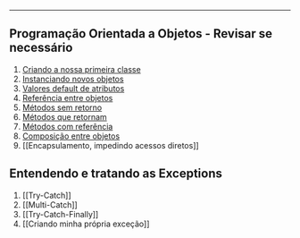 ___

## Programação Orientada a Objetos - Revisar se necessário
1. [Criando a nossa primeira classe](../Java/Criando%20a%20nossa%20primeira%20classe.md)
2. [Instanciando novos objetos](../Java/Instanciando%20novos%20objetos.md)
3. [Valores default de atributos](../Java/Valores%20default%20de%20atributos.md)
4. [Referência entre objetos](../Java/Referência%20entre%20objetos.md)
5. [Métodos sem retorno](../Java/Métodos%20sem%20retorno.md)
6. [Métodos que retornam](../Java/Métodos%20que%20retornam.md)
7. [Métodos com referência](../Java/Métodos%20com%20referência.md)
8. [Composição entre objetos](../Java/Composição%20entre%20objetos.md)
9. [[Encapsulamento, impedindo acessos diretos]]

## Entendendo e tratando as Exceptions
1. [[Try-Catch]]
2. [[Multi-Catch]]
3. [[Try-Catch-Finally]]
4. [[Criando minha própria exceção]]

